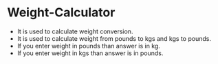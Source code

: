 # Weight-Calculator

- It is used to calculate weight conversion.
- It is used to calculate weight from pounds to kgs and kgs to pounds.
- If you enter weight in pounds than answer is in kg.
- If you enter weight in kgs than answer is in pounds.

